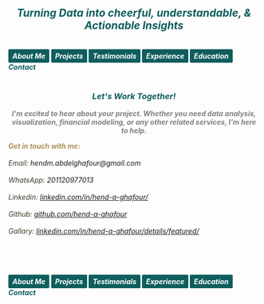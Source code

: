## ***<center><span style="color:#0e5e5d">Turning Data into cheerful, understandable, & Actionable Insights</span></center>***
<br>
<strong><em>
<a href="https://hend-a-ghafour.github.io" style="display:inline-block; padding:5px 8px; color:white; background-color:#0e5e5d; text-align:center; text-decoration:none; border-radius:2px;"> About Me </a>
<a href="https://hend-a-ghafour.github.io/Projects" style="display:inline-block; padding:5px 8px; color:white; background-color:#0e5e5d; text-align:center; text-decoration:none; border-radius:2px;">Projects</a>
<a href="https://hend-a-ghafour.github.io/Testimonials" style="display:inline-block; padding:5px 8px; color:white; background-color:#0e5e5d; text-align:center; text-decoration:none; border-radius:2px;"> Testimonials </a>
<a href="https://hend-a-ghafour.github.io/Experience" style="display:inline-block; padding:5px 8px; color:white; background-color:#0e5e5d; text-align:center; text-decoration:none; border-radius:2px;"> Experience </a>
<a href="https://hend-a-ghafour.github.io/Certifications" style="display:inline-block; padding:5px 8px; color:white; background-color:#0e5e5d; text-align:center; text-decoration:none; border-radius:2px;"> Education </a>
<span style="color:#0e5e5d"> Contact </span>
</em></strong>
<br><br>


### ***<center><span style="color:#0e5e5d">Let's Work Together!</span></center>***

***<center><span style="color:#808080">I'm excited to hear about your project. Whether you need data analysis, visualization, financial modeling, or any other related services, I'm here to help.</span></center>***


***<span style="color:#ac9055">Get in touch with me:</span>***<br><br>
_<span style="color:#3e3c2c">Email:</span> hendm.abdelghafour@gmail.com_ <br><br>
_<span style="color:#3e3c2c">WhatsApp:</span> 201120977013_ <br><br>
_<span style="color:#3e3c2c">Linkedin:</span> [linkedin.com/in/hend-a-ghafour/](https://www.linkedin.com/in/hend-a-ghafour/)_ <br><br>
_<span style="color:#3e3c2c">Github:</span> [github.com/hend-a-ghafour](https://github.com/hend-a-ghafour)_ <br><br>
_<span style="color:#3e3c2c">Gallary:</span> [linkedin.com/in/hend-a-ghafour/details/featured/](https://www.linkedin.com/in/hend-a-ghafour/details/featured/)_


<br><br><br>




<strong><em>
<a href="https://hend-a-ghafour.github.io" style="display:inline-block; padding:5px 8px; color:white; background-color:#0e5e5d; text-align:center; text-decoration:none; border-radius:2px;"> About Me </a>
<a href="https://hend-a-ghafour.github.io/Projects" style="display:inline-block; padding:5px 8px; color:white; background-color:#0e5e5d; text-align:center; text-decoration:none; border-radius:2px;">Projects</a>
<a href="https://hend-a-ghafour.github.io/Testimonials" style="display:inline-block; padding:5px 8px; color:white; background-color:#0e5e5d; text-align:center; text-decoration:none; border-radius:2px;"> Testimonials </a>
<a href="https://hend-a-ghafour.github.io/Experience" style="display:inline-block; padding:5px 8px; color:white; background-color:#0e5e5d; text-align:center; text-decoration:none; border-radius:2px;"> Experience </a>
<a href="https://hend-a-ghafour.github.io/Certifications" style="display:inline-block; padding:5px 8px; color:white; background-color:#0e5e5d; text-align:center; text-decoration:none; border-radius:2px;"> Education </a>
<span style="color:#0e5e5d"> Contact </span>
</em></strong>
